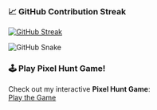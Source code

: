 ### 📈 GitHub Contribution Streak

[![GitHub Streak](https://github-readme-streak-stats.herokuapp.com/?user=Basedonsearch-Dindayal&theme=tokyonight)](https://git.io/streak-stats)

![GitHub Snake](https://github.com/Basedonsearch-Dindayal/Basedonsearch-Dindayal/blob/output/github-contribution-grid-snake.svg)


### 🕹️ Play Pixel Hunt Game!

Check out my interactive **Pixel Hunt Game**:  
[Play the Game](https://basedonsearch-dindayal.github.io/Basedonsearch-Dindayal/)

